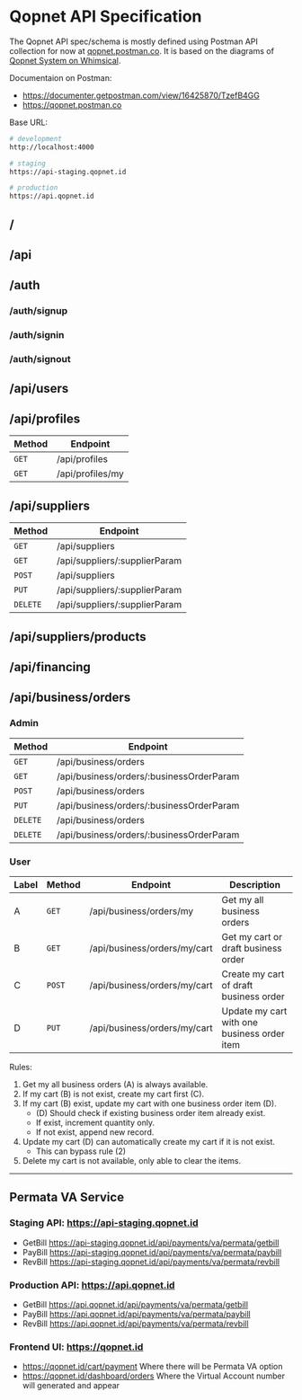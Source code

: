 # Qopnet API Specification

The Qopnet API spec/schema is mostly defined using Postman API collection for now at [qopnet.postman.co](https://qopnet.postman.co). It is based on the diagrams of [Qopnet System on Whimsical](https://whimsical.com/qopnet-system-BAkpdmuWFtp9gubFHGbCjf).

Documentaion on Postman:

- https://documenter.getpostman.com/view/16425870/TzefB4GG
- https://qopnet.postman.co

Base URL:

```sh
# development
http://localhost:4000

# staging
https://api-staging.qopnet.id

# production
https://api.qopnet.id
```

## /

## /api

## /auth

### /auth/signup

### /auth/signin

### /auth/signout

## /api/users

## /api/profiles

| Method | Endpoint         |
| ------ | ---------------- |
| `GET`  | /api/profiles    |
| `GET`  | /api/profiles/my |

## /api/suppliers

| Method   | Endpoint                      |
| -------- | ----------------------------- |
| `GET`    | /api/suppliers                |
| `GET`    | /api/suppliers/:supplierParam |
| `POST`   | /api/suppliers                |
| `PUT`    | /api/suppliers/:supplierParam |
| `DELETE` | /api/suppliers/:supplierParam |

## /api/suppliers/products

## /api/financing

## /api/business/orders

### Admin

| Method   | Endpoint                                 |
| -------- | ---------------------------------------- |
| `GET`    | /api/business/orders                     |
| `GET`    | /api/business/orders/:businessOrderParam |
| `POST`   | /api/business/orders                     |
| `PUT`    | /api/business/orders/:businessOrderParam |
| `DELETE` | /api/business/orders                     |
| `DELETE` | /api/business/orders/:businessOrderParam |

### User

| Label | Method | Endpoint                     | Description                                 |
| ----- | ------ | ---------------------------- | ------------------------------------------- |
| A     | `GET`  | /api/business/orders/my      | Get my all business orders                  |
| B     | `GET`  | /api/business/orders/my/cart | Get my cart or draft business order         |
| C     | `POST` | /api/business/orders/my/cart | Create my cart of draft business order      |
| D     | `PUT`  | /api/business/orders/my/cart | Update my cart with one business order item |

Rules:

1. Get my all business orders (A) is always available.
2. If my cart (B) is not exist, create my cart first (C).
3. If my cart (B) exist, update my cart with one business order item (D).
   - (D) Should check if existing business order item already exist.
   - If exist, increment quantity only.
   - If not exist, append new record.
4. Update my cart (D) can automatically create my cart if it is not exist.
   - This can bypass rule (2)
5. Delete my cart is not available, only able to clear the items.

---

## Permata VA Service

### Staging API: https://api-staging.qopnet.id

- GetBill https://api-staging.qopnet.id/api/payments/va/permata/getbill
- PayBill https://api-staging.qopnet.id/api/payments/va/permata/paybill
- RevBill https://api-staging.qopnet.id/api/payments/va/permata/revbill

### Production API: https://api.qopnet.id

- GetBill https://api.qopnet.id/api/payments/va/permata/getbill
- PayBill https://api.qopnet.id/api/payments/va/permata/paybill
- RevBill https://api.qopnet.id/api/payments/va/permata/revbill

### Frontend UI: https://qopnet.id

- https://qopnet.id/cart/payment Where there will be Permata VA option
- https://qopnet.id/dashboard/orders Where the Virtual Account number will generated and appear
